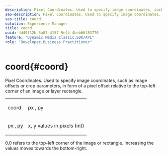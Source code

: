 ```yaml
---
description: Pixel Coordinates. Used to specify image coordinates, such as image offsets or crop parameters, in form of a pixel offset relative to the top-left corner of an image or layer rectangle.
seo-description: Pixel Coordinates. Used to specify image coordinates, such as image offsets or crop parameters, in form of a pixel offset relative to the top-left corner of an image or layer rectangle.
seo-title: coord
solution: Experience Manager
title: coord
uuid: dd49f12b-5a87-4157-9e44-4beb66f83770
feature: "Dynamic Media Classic,SDK/API"
role: "Developer,Business Practitioner"
---
```


# coord{#coord}

Pixel Coordinates. Used to specify image coordinates, such as image offsets or crop parameters, in form of a pixel offset relative to the top-left corner of an image or layer rectangle.

<table id="simpletable_A686120953124ACB8803CB9C877252AB"> 
 <tr class="strow"> 
  <td class="stentry"> <p><span class="codeph"> <span class="varname"> coord</span> </span> </p> </td> 
  <td class="stentry"> <p><span class="codeph"> <span class="varname"> px</span> </span>, <span class="codeph"><span class="varname"> py</span></span> </p></td> 
 </tr> 
 <tr class="strow"> 
  <td class="stentry"> <p><span class="codeph"> <span class="varname"> px</span> </span>, <span class="codeph"><span class="varname"> py</span></span> </p></td> 
  <td class="stentry"> <p><span class="varname"> x</span>, <span class="varname"> y</span> values in pixels (int) </p></td> 
 </tr> 
</table>

0,0 refers to the top-left corner of the image or rectangle. Increasing the values moves towards the bottom-right. 
